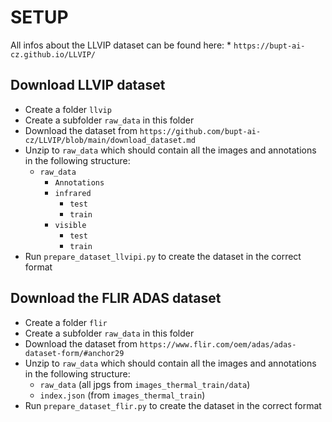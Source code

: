 # SETUP
All infos about the LLVIP dataset can be found here: * ```https://bupt-ai-cz.github.io/LLVIP/```
## Download LLVIP dataset
* Create a folder ```llvip```
* Create a subfolder ```raw_data``` in this folder
* Download the dataset from ```https://github.com/bupt-ai-cz/LLVIP/blob/main/download_dataset.md```
* Unzip to ```raw_data``` which should contain all the images and annotations in the following structure:
  * ```raw_data```
    * ```Annotations```
    * ```infrared```
      * ```test```
      * ```train```
    * ```visible```
      * ```test```
      * ```train```
* Run ```prepare_dataset_llvipi.py``` to create the dataset in the correct format

## Download the FLIR ADAS dataset
* Create a folder ```flir```
* Create a subfolder ```raw_data``` in this folder
* Download the dataset from ```https://www.flir.com/oem/adas/adas-dataset-form/#anchor29```
* Unzip to ```raw_data``` which should contain all the images and annotations in the following structure:
  * ```raw_data``` (all jpgs from ```images_thermal_train/data```)
  * ```index.json``` (from ```images_thermal_train```)
* Run ```prepare_dataset_flir.py``` to create the dataset in the correct format